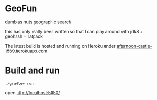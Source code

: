 GeoFun
======

dumb as nuts geographic search

this has only really been written so that I can play around with jdk8 + geohash + ratpack

The latest build is hosted and running on Heroku under [afternoon-castle-1569.herokuapp.com](http://afternoon-castle-1569.herokuapp.com/)

Build and run
=============


    ./gradlew run

open [http://localhost:5050/](http://localhost:5050/)


